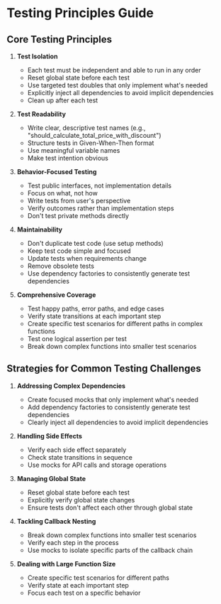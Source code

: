 
# Testing Principles Guide

## Core Testing Principles

1. **Test Isolation**
    - Each test must be independent and able to run in any order
    - Reset global state before each test
    - Use targeted test doubles that only implement what's needed
    - Explicitly inject all dependencies to avoid implicit dependencies
    - Clean up after each test

2. **Test Readability**
    - Write clear, descriptive test names (e.g., "should_calculate_total_price_with_discount")
    - Structure tests in Given-When-Then format
    - Use meaningful variable names
    - Make test intention obvious

3. **Behavior-Focused Testing**
    - Test public interfaces, not implementation details
    - Focus on what, not how
    - Write tests from user's perspective
    - Verify outcomes rather than implementation steps
    - Don't test private methods directly

4. **Maintainability**
    - Don't duplicate test code (use setup methods)
    - Keep test code simple and focused
    - Update tests when requirements change
    - Remove obsolete tests
    - Use dependency factories to consistently generate test dependencies

5. **Comprehensive Coverage**
    - Test happy paths, error paths, and edge cases
    - Verify state transitions at each important step
    - Create specific test scenarios for different paths in complex functions
    - Test one logical assertion per test
    - Break down complex functions into smaller test scenarios

## Strategies for Common Testing Challenges

1. **Addressing Complex Dependencies**
    - Create focused mocks that only implement what's needed
    - Add dependency factories to consistently generate test dependencies
    - Clearly inject all dependencies to avoid implicit dependencies

2. **Handling Side Effects**
    - Verify each side effect separately
    - Check state transitions in sequence
    - Use mocks for API calls and storage operations

3. **Managing Global State**
    - Reset global state before each test
    - Explicitly verify global state changes
    - Ensure tests don't affect each other through global state

4. **Tackling Callback Nesting**
    - Break down complex functions into smaller test scenarios
    - Verify each step in the process
    - Use mocks to isolate specific parts of the callback chain

5. **Dealing with Large Function Size**
    - Create specific test scenarios for different paths
    - Verify state at each important step
    - Focus each test on a specific behavior
